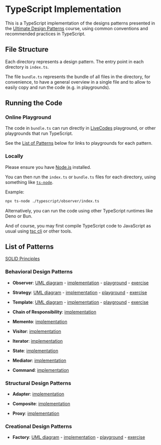 # TypeScript Implementation

This is a TypeScript implementation of the designs patterns presented in the [Ultimate Design Patterns](https://www.udemy.com/course/ultimate-design-patterns/?referralCode=C4486750B8FA2ABC3F46) course, using common conventions and recommended practices in TypeScript.

## File Structure

Each directory represents a design pattern. The entry point in each directory is `index.ts`.

The file `bundle.ts` represents the bundle of all files in the directory, for convenience, to have a general overview in a single file and to allow to easily copy and run the code (e.g. in playgrounds).

## Running the Code

### Online Playground

The code in `bundle.ts` can run directly in [LiveCodes](https://livecodes.io/) playground, or other playgrounds that run TypeScript.

See the [List of Patterns](#list-of-patterns) below for links to playgrounds for each pattern.

### Locally

Please ensure you have [Node.js](https://nodejs.org/en/) installed.

You can then run the `index.ts` or `bundle.ts` files for each directory, using something like [`ts-node`](https://www.npmjs.com/package/ts-node).

Example:

```bash
npx ts-node ./typescript/observer/index.ts
```

Alternatively, you can run the code using other TypeScript runtimes like Deno or Bun.

And of course, you may first compile TypeScript code to JavaScript as usual using [tsc cli](https://www.npmjs.com/package/typescript) or other tools.

## List of Patterns

[SOLID Principles](solid-principles)

### Behavioral Design Patterns

- **Observer**: [UML diagram](patterns/observer/uml-diagram.md) - [implementation](patterns/observer/bundle.ts) - [playground](https://livecodes.io/?console&x=https://github.com/mahyoussef/ultimate-design-patterns/blob/main/typescript/observer/bundle.ts) - [exercise](https://livecodes.io/?console&x=https://github.com/mahyoussef/ultimate-design-patterns/blob/main/typescript/observer/exercise/bundle.ts)

- **Strategy**: [UML diagram](patterns/strategy/uml-diagram.md) - [implementation](patterns/strategy/bundle.ts) - [playground](https://livecodes.io/?console&x=https://github.com/mahyoussef/ultimate-design-patterns/blob/main/typescript/strategy/bundle.ts) - [exercise](https://livecodes.io/?console&x=https://github.com/mahyoussef/ultimate-design-patterns/blob/main/typescript/strategy/exercise/bundle.ts)

- **Template**: [UML diagram](patterns/template/uml-diagram.md) - [implementation](patterns/template/bundle.ts) - [playground](https://livecodes.io/?console&x=https://github.com/mahyoussef/ultimate-design-patterns/blob/main/typescript/template/bundle.ts) - [exercise](https://livecodes.io/?console&x=https://github.com/mahyoussef/ultimate-design-patterns/blob/main/typescript/template/exercise/bundle.ts)

- **Chain of Responsibility**: [implementation](patterns/chain-of-responsibility/bundle.ts)

- **Memento**: [implementation](patterns/memento/bundle.ts)

- **Visitor**: [implementation](patterns/visitor/bundle.ts)

- **Iterator**: [implementation](patterns/iterator/bundle.ts)

- **State**: [implementation](patterns/state/bundle.ts)

- **Mediator**: [implementation](patterns/mediator/bundle.ts)

- **Command**: [implementation](patterns/command/bundle.ts)

### Structural Design Patterns

- **Adapter**: [implementation](patterns/adapter/bundle.ts)

- **Composite**: [implementation](patterns/composite/bundle.ts)

- **Proxy**: [implementation](patterns/proxy/bundle.ts)

### Creational Design Patterns

- **Factory**: [UML diagram](patterns/factory/uml-diagram.md) - [implementation](patterns/factory/bundle.ts) - [playground](https://livecodes.io/?console&x=https://github.com/mahyoussef/ultimate-design-patterns/blob/main/typescript/factory/bundle.ts) - [exercise](https://livecodes.io/?console&x=https://github.com/mahyoussef/ultimate-design-patterns/blob/main/typescript/factory/exercise/bundle.ts)
